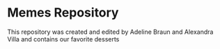 # Memes Repository
This repository was created and edited by Adeline Braun and Alexandra Villa and contains our favorite desserts
